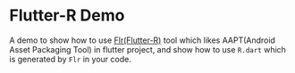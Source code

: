 # Flutter-R Demo

A demo to show how to use [Flr(Flutter-R)](https://github.com/YK-Unit/Flr) tool which likes AAPT(Android Asset Packaging Tool) in flutter project, and show how to use `R.dart` which is generated by `Flr` in your code.


